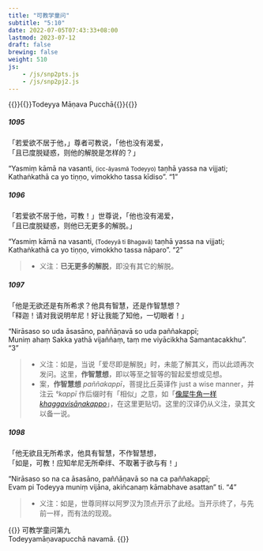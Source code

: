```yaml
---
title: "可教学童问"
subtitle: "5:10"
date: 2022-07-05T07:43:33+08:00
lastmod: 2023-07-12
draft: false
brewing: false
weight: 510
js:
    - /js/snp2pts.js
    - /js/snp2pj2.js
---
```



{{<subtitle>}}{{<suttalink src="snp5.10">}}Todeyya Māṇava Pucchā{{</suttalink>}}{{</subtitle>}}

##### 1095

「若爱欲不居于他，」尊者可教说，「他也没有渴爱，  
「且已度脱疑惑，则他的解脱是怎样的？」

“Yasmiṃ kāmā na vasanti, <small>(icc-āyasmā Todeyyo)</small> taṇhā yassa na vijjati;  
Kathaṅkathā ca yo tiṇṇo, vimokkho tassa kīdiso”. <q>1</q>

##### 1096

「若爱欲不居于他，可教！」世尊说，「他也没有渴爱，  
「且已度脱疑惑，则他已无更多的解脱。」

“Yasmiṃ kāmā na vasanti, <small>(Todeyyā ti Bhagavā)</small> taṇhā yassa na vijjati;  
Kathaṅkathā ca yo tiṇṇo, vimokkho tassa nāparo”. <q>2</q>

> - 义注：**已无更多的解脱**，即没有其它的解脱。

##### 1097

「他是无欲还是有所希求？他具有智慧，还是作智慧想？  
「释迦！请对我说明牟尼！好让我能了知他，一切眼者！」

“Nirāsaso so uda āsasāno, paññāṇavā so uda paññakappī;  
Muniṃ ahaṃ Sakka yathā vijaññaṃ, taṃ me viyācikkha Samantacakkhu”. <q>3</q>

> - 义注：如是，当说「爱尽即是解脱」时，未能了解其义，而以此颂再次发问。这里，**作智慧想**，即以等至之智等的智起爱想或见想。
> - 案，**作智慧想** *paññakappī*，菩提比丘英译作 just a wise manner，并注云 *°kappī* 作后缀时有「相似」之意，如「[像犀牛角一样 *khaggavisāṇakappo*](../103/)」，在这里更贴切。这里的汉译仍从义注，录其文以备一说。

##### 1098

「他无欲且无所希求，他具有智慧，不作智慧想，  
「如是，可教！应知牟尼无所牵绊、不取著于欲与有！」

“Nirāsaso so na ca āsasāno, paññāṇavā so na ca paññakappī;  
Evam pi Todeyya muniṃ vijāna, akiñcanaṃ kāmabhave asattan” ti. <q>4</q>

> - 义注：如是，世尊同样以阿罗汉为顶点开示了此经。当开示终了，与先前一样，而有法的现观。


{{<eof>}}
    可教学童问第九<br>Todeyyamāṇavapucchā navamā.
{{</eof>}}